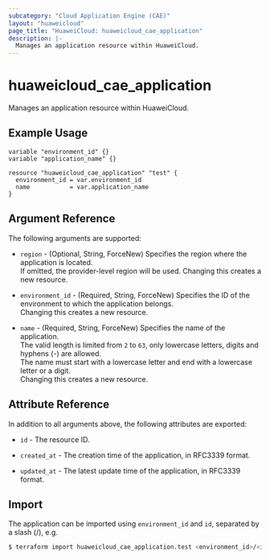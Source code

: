 ```yaml
---
subcategory: "Cloud Application Engine (CAE)"
layout: "huaweicloud"
page_title: "HuaweiCloud: huaweicloud_cae_application"
description: |-
  Manages an application resource within HuaweiCloud.
---
```


# huaweicloud_cae_application

Manages an application resource within HuaweiCloud.

## Example Usage

```hcl
variable "environment_id" {}
variable "application_name" {}

resource "huaweicloud_cae_application" "test" {
  environment_id = var.environment_id
  name           = var.application_name
}
```

## Argument Reference

The following arguments are supported:

* `region` - (Optional, String, ForceNew) Specifies the region where the application is located.  
  If omitted, the provider-level region will be used. Changing this creates a new resource.

* `environment_id` - (Required, String, ForceNew) Specifies the ID of the environment to which the application
  belongs.  
  Changing this creates a new resource.

* `name` - (Required, String, ForceNew) Specifies the name of the application.  
  The valid length is limited from `2` to `63`, only lowercase letters, digits and hyphens (-) are allowed.  
  The name must start with a lowercase letter and end with a lowercase letter or a digit.  
  Changing this creates a new resource.

## Attribute Reference

In addition to all arguments above, the following attributes are exported:

* `id` - The resource ID.

* `created_at` - The creation time of the application, in RFC3339 format.

* `updated_at` - The latest update time of the application, in RFC3339 format.

## Import

The application can be imported using `environment_id` and `id`, separated by a slash (/), e.g.

```bash
$ terraform import huaweicloud_cae_application.test <environment_id>/<id>
```
